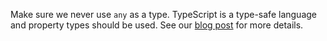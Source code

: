 Make sure we never use `any` as a type. TypeScript is a type-safe language and property types should be used. See our [blog post](https://www.codiga.io/blog/typescript-avoid-type-any/) for more details.
